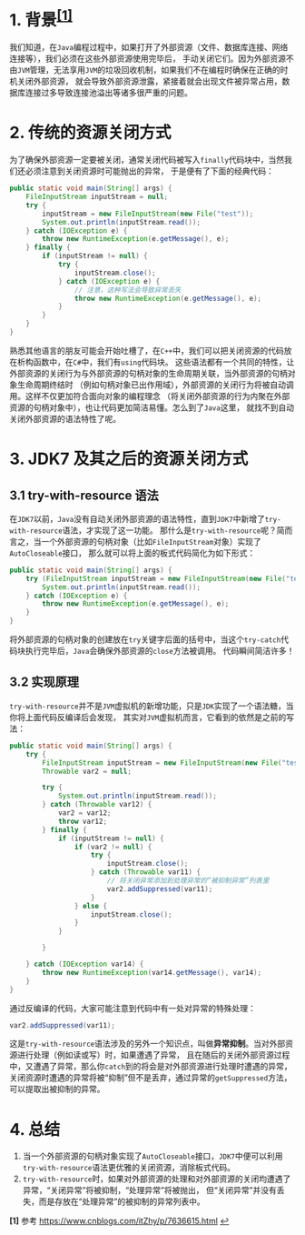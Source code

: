 # 1. 背景<sup id="a1">[\[1\]](#f1)</sup>

我们知道，在`Java`编程过程中，如果打开了外部资源（文件、数据库连接、网络连接等），我们必须在这些外部资源使用完毕后，
手动关闭它们。因为外部资源不由`JVM`管理，无法享用`JVM`的垃圾回收机制，如果我们不在编程时确保在正确的时机关闭外部资源，
就会导致外部资源泄露，紧接着就会出现文件被异常占用，数据库连接过多导致连接池溢出等诸多很严重的问题。

# 2. 传统的资源关闭方式

为了确保外部资源一定要被关闭，通常关闭代码被写入`finally`代码块中，当然我们还必须注意到关闭资源时可能抛出的异常，
于是便有了下面的经典代码：
```java
public static void main(String[] args) {
    FileInputStream inputStream = null;
    try {
        inputStream = new FileInputStream(new File("test"));
        System.out.println(inputStream.read());
    } catch (IOException e) {
        throw new RuntimeException(e.getMessage(), e);
    } finally {
        if (inputStream != null) {
            try {
                inputStream.close();
            } catch (IOException e) {
                // 注意，这种写法会导致异常丢失
                throw new RuntimeException(e.getMessage(), e);
            }
        }
    }
}
```
熟悉其他语言的朋友可能会开始吐槽了，在`C++`中，我们可以把关闭资源的代码放在析构函数中，在`C#`中，我们有`using`代码块。
这些语法都有一个共同的特性，让外部资源的关闭行为与外部资源的句柄对象的生命周期关联，当外部资源的句柄对象生命周期终结时
（例如句柄对象已出作用域），外部资源的关闭行为将被自动调用。这样不仅更加符合面向对象的编程理念
（将关闭外部资源的行为内聚在外部资源的句柄对象中），也让代码更加简洁易懂。怎么到了`Java`这里，
就找不到自动关闭外部资源的语法特性了呢。

# 3. JDK7 及其之后的资源关闭方式

## 3.1 try-with-resource 语法

在`JDK7`以前，`Java`没有自动关闭外部资源的语法特性，直到`JDK7`中新增了`try-with-resource`语法，才实现了这一功能。
那什么是`try-with-resource`呢？简而言之，当一个外部资源的句柄对象（比如`FileInputStream`对象）实现了`AutoCloseable`接口，
那么就可以将上面的板式代码简化为如下形式：
```java
public static void main(String[] args) {
    try (FileInputStream inputStream = new FileInputStream(new File("test"))) {
        System.out.println(inputStream.read());
    } catch (IOException e) {
        throw new RuntimeException(e.getMessage(), e);
    }
}
```
将外部资源的句柄对象的创建放在`try`关键字后面的括号中，当这个`try-catch`代码块执行完毕后，`Java`会确保外部资源的`close`方法被调用。
代码瞬间简洁许多！

## 3.2 实现原理

`try-with-resource`并不是`JVM`虚拟机的新增功能，只是`JDK`实现了一个语法糖，当你将上面代码反编译后会发现，
其实对`JVM`虚拟机而言，它看到的依然是之前的写法：
```java
public static void main(String[] args) {
    try {
        FileInputStream inputStream = new FileInputStream(new File("test"));
        Throwable var2 = null;

        try {
            System.out.println(inputStream.read());
        } catch (Throwable var12) {
            var2 = var12;
            throw var12;
        } finally {
            if (inputStream != null) {
                if (var2 != null) {
                    try {
                        inputStream.close();
                    } catch (Throwable var11) {
                        // 将关闭异常添加到处理异常的“被抑制异常”列表里
                        var2.addSuppressed(var11);
                    }
                } else {
                    inputStream.close();
                }
            }

        }

    } catch (IOException var14) {
        throw new RuntimeException(var14.getMessage(), var14);
    }
}
```

通过反编译的代码，大家可能注意到代码中有一处对异常的特殊处理：
```java
var2.addSuppressed(var11);
```
这是`try-with-resource`语法涉及的另外一个知识点，叫做**异常抑制**。当对外部资源进行处理（例如读或写）时，如果遭遇了异常，
且在随后的关闭外部资源过程中，又遭遇了异常，那么你`catch`到的将会是对外部资源进行处理时遭遇的异常，
关闭资源时遭遇的异常将被“抑制”但不是丢弃，通过异常的`getSuppressed`方法，可以提取出被抑制的异常。

# 4. 总结

1. 当一个外部资源的句柄对象实现了`AutoCloseable`接口，`JDK7`中便可以利用`try-with-resource`语法更优雅的关闭资源，消除板式代码。
2. `try-with-resource`时，如果对外部资源的处理和对外部资源的关闭均遭遇了异常，“关闭异常”将被抑制，“处理异常”将被抛出，
但“关闭异常”并没有丢失，而是存放在“处理异常”的被抑制的异常列表中。


<b id="f1">\[1\]</b> 参考 https://www.cnblogs.com/itZhy/p/7636615.html [↩](#a1)
